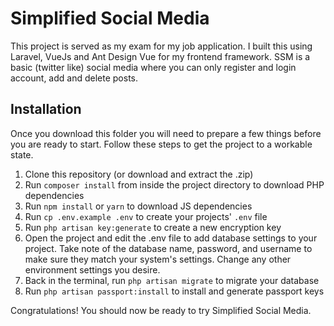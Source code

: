 # Simplified Social Media

This project is served as my exam for my job application. I built this using Laravel, VueJs and Ant Design Vue for my frontend framework.
SSM is a basic (twitter like) social media where you can only register and login account, add and delete posts.

## Installation
Once you download this folder you will need to prepare a few things before you are ready to start. Follow these steps to get the project to a workable state.

1. Clone this repository (or download and extract the .zip)
2. Run `composer install` from inside the project directory to download PHP dependencies
3. Run `npm install` or `yarn` to download JS dependencies
4. Run `cp .env.example .env` to create your projects' `.env` file
5. Run `php artisan key:generate` to create a new encryption key
6. Open the project and edit the .env file to add database settings to your project. Take note of the database name, password, and username to make sure they match your system's settings. Change any other environment settings you desire.
7. Back in the terminal, run `php artisan migrate` to migrate your database
8. Run `php artisan passport:install` to install and generate passport keys

Congratulations! You should now be ready to try Simplified Social Media.

